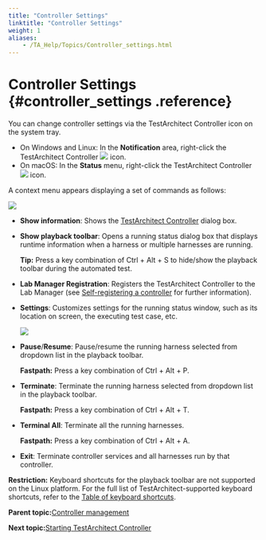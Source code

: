 ```yaml
--- 
title: "Controller Settings"
linktitle: "Controller Settings"
weight: 1
aliases: 
    - /TA_Help/Topics/Controller_settings.html
---
```

# Controller Settings {#controller_settings .reference}

You can change controller settings via the TestArchitect Controller icon on the system tray.

-   On Windows and Linux: In the **Notification** area, right-click the TestArchitect Controller ![](../Images/TA_controller_icon.png) icon.
-   On macOS: In the **Status** menu, right-click the TestArchitect Controller ![](../Images/TA_controller_icon.png) icon.

A context menu appears displaying a set of commands as follows:

![](../Images/TA_Controller_context_menu.png)

-   **Show information**: Shows the [TestArchitect Controller](Controller_management.html) dialog box.
-   **Show playback toolbar**: Opens a running status dialog box that displays runtime information when a harness or multiple harnesses are running.

    **Tip:** Press a key combination of Ctrl + Alt + S to hide/show the playback toolbar during the automated test.

-   **Lab Manager Registration**: Registers the TestArchitect Controller to the Lab Manager \(see [Self-registering a controller](Lab_manager_self_registering.html) for further information\).
-   **Settings**: Customizes settings for the running status window, such as its location on screen, the executing test case, etc.

    ![](../Images/ug_setting_controller.png)

-   **Pause**/**Resume**: Pause/resume the running harness selected from dropdown list in the playback toolbar.

    **Fastpath:** Press a key combination of Ctrl + Alt + P.

-   **Terminate**: Terminate the running harness selected from dropdown list in the playback toolbar.

    **Fastpath:** Press a key combination of Ctrl + Alt + T.

-   **Terminal All**: Terminate all the running harnesses.

    **Fastpath:** Press a key combination of Ctrl + Alt + A.

-   **Exit**: Terminate controller services and all harnesses run by that controller.

**Restriction:** Keyboard shortcuts for the playback toolbar are not supported on the Linux platform. For the full list of TestArchitect-supported keyboard shortcuts, refer to the [Table of keyboard shortcuts](Support_Hotkey.html).

**Parent topic:**[Controller management](../../TA_Help/Topics/Controller_management.html)

**Next topic:**[Starting TestArchitect Controller](../../TA_Help/Topics/Controller_starting.html)

